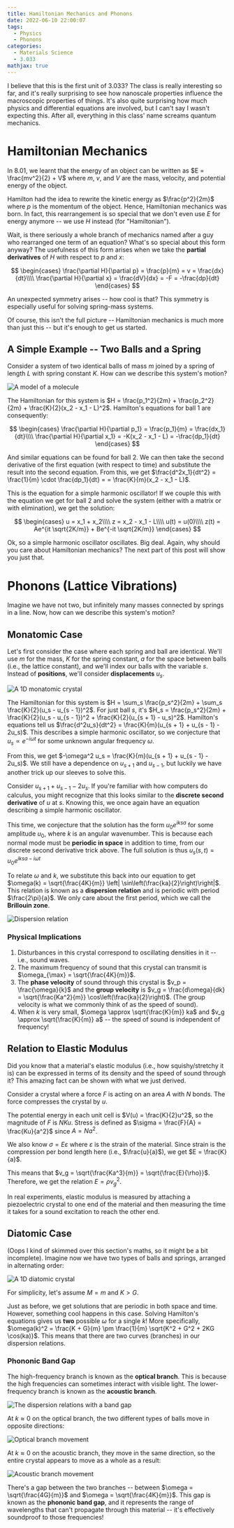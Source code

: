 ```yaml
---
title: Hamiltonian Mechanics and Phonons
date: 2022-06-10 22:00:07
tags:
  - Physics
  - Phonons
categories:
  - Materials Science
  - 3.033
mathjax: true
---
```


I believe that this is the first unit of 3.033? The class is really interesting so far, and it's really surprising to see how nanoscale properties influence the macroscopic properties of things. It's also quite surprising how much physics and differential equations are involved, but I can't say I wasn't expecting this. After all, everything in this class' name screams quantum mechanics.

# Hamiltonian Mechanics

In 8.01, we learnt that the energy of an object can be written as $E = \frac{mv^2}{2} + V$ where $m$, $v$, and $V$ are the mass, velocity, and potential energy of the object.

Hamilton had the idea to rewrite the kinetic energy as $\frac{p^2}{2m}$ where $p$ is the momentum of the object. Hence, Hamiltonian mechanics was born. In fact, this rearrangement is so special that we don't even use $E$ for energy anymore -- we use $H$ instead (for "Hamiltonian").

<!-- more -->

Wait, is there seriously a whole branch of mechanics named after a guy who rearranged one term of an equation? What's so special about this form anyway? The usefulness of this form arises when we take the **partial derivatives** of $H$ with respect to $p$ and $x$:

$$
\begin{cases}
\frac{\partial H}{\partial p} = \frac{p}{m} = v = \frac{dx}{dt}\\\\
\frac{\partial H}{\partial x} = \frac{dV}{dx} = -F = -\frac{dp}{dt}
\end{cases}
$$

An unexpected symmetry arises -- how cool is that? This symmetry is especially useful for solving spring-mass systems.

Of course, this isn't the full picture -- Hamiltonian mechanics is much more than just this -- but it's enough to get us started.

## A Simple Example -- Two Balls and a Spring

Consider a system of two identical balls of mass $m$ joined by a spring of length $L$ with spring constant $K$. How can we describe this system's motion?

![A model of a molecule](two-balls.png)

The Hamiltonian for this system is $H = \frac{p_1^2}{2m} + \frac{p_2^2}{2m} + \frac{K}{2}(x_2 - x_1 - L)^2$. Hamilton's equations for ball 1 are consequently:

$$
\begin{cases}
\frac{\partial H}{\partial p_1} = \frac{p_1}{m} = \frac{dx_1}{dt}\\\\
\frac{\partial H}{\partial x_1} = -K(x_2 - x_1 - L) = -\frac{dp_1}{dt}
\end{cases}
$$

And similar equations can be found for ball 2. We can then take the second derivative of the first equation (with respect to time) and substitute the result into the second equation. From this, we get $\frac{d^2x_1}{dt^2} = \frac{1}{m} \cdot \frac{dp_1}{dt} = = \frac{K}{m}(x_2 - x_1 - L)$.

This is the equation for a simple harmonic oscillator! If we couple this with the equation we get for ball 2 and solve the system (either with a matrix or with elimination), we get the solution:

$$
\begin{cases}
u = x_1 + x_2\\\\
z = x_2 - x_1 - L\\\\
u(t) = u(0)\\\\
z(t) = Ae^{it \sqrt{2K/m}} + Be^{-it \sqrt{2K/m}}
\end{cases}
$$

Ok, so a simple harmonic oscillator oscillates. Big deal. Again, why should you care about Hamiltonian mechanics? The next part of this post will show you just that.

# Phonons (Lattice Vibrations)

Imagine we have not two, but infinitely many masses connected by springs in a line. Now, how can we describe this system's motion?

## Monatomic Case

Let's first consider the case where each spring and ball are identical. We'll use $m$ for the mass, $K$ for the spring constant, $a$ for the space between balls (i.e., the lattice constant), and we'll index our balls with the variable $s$. Instead of **positions**, we'll consider **displacements** $u_s$.

![A 1D monatomic crystal](monatomic.png)

The Hamiltonian for this system is $H = \sum_s \frac{p_s^2}{2m} + \sum_s \frac{K}{2}(u_s - u_{s - 1})^2$. For just ball $s$, it's $H_s = \frac{p_s^2}{2m} + \frac{K}{2}(u_s - u_{s - 1})^2 + \frac{K}{2}(u_{s + 1} - u_s)^2$. Hamilton's equations tell us $\frac{d^2u_s}{dt^2} = \frac{K}{m}(u_{s + 1} + u_{s - 1} - 2u_s)$. This describes a simple harmonic oscillator, so we conjecture that $u_s \propto e^{-i\omega t}$ for some unknown angular frequency $\omega$.

From this, we get $-\omega^2 u_s = \frac{K}{m}(u_{s + 1} + u_{s - 1} - 2u_s)$. We still have a dependence on $u_{s + 1}$ and $u_{s - 1}$, but luckily we have another trick up our sleeves to solve this.

Consider $u_{s + 1} + u_{s - 1} - 2u_s$. If you're familiar with how computers do calculus, you might recognize that this looks similar to the **discrete second derivative** of $u$ at $s$. Knowing this, we once again have an equation describing a simple harmonic oscillator.

This time, we conjecture that the solution has the form $u_0 e^{iksa}$ for some amplitude $u_0$, where $k$ is an angular wavenumber. This is because each normal mode must be **periodic in space** in addition to time, from our discrete second derivative trick above. The full solution is thus $u_s(s, t) = u_0e^{iksa - i\omega t}$

To relate $\omega$ and $k$, we substitute this back into our equation to get $\omega(k) = \sqrt{\frac{4K}{m}} \left| \sin\left(\frac{ka}{2}\right)\right|$. This relation is known as a **dispersion relation** and is periodic with period $\frac{2\pi}{a}$. We only care about the first period, which we call the **Brillouin zone**.

![Dispersion relation](dispersion.png)

### Physical Implications

1. Disturbances in this crystal correspond to oscillating densities in it -- i.e., sound waves.
2. The maximum frequency of sound that this crystal can transmit is $\omega_{\max} = \sqrt{\frac{4K}{m}}$.
3. The **phase velocity** of sound through this crystal is $v_p = \frac{\omega}{k}$ and the **group velocity** is $v_g = \frac{d\omega}{dk} = \sqrt{\frac{Ka^2}{m}} \cos\left(\frac{ka}{2}\right)$. (The group velocity is what we commonly think of as the speed of sound).
4. When $k$ is very small, $\omega \approx \sqrt{\frac{K}{m}} ka$ and $v_g \approx \sqrt{\frac{K}{m}} a$ -- the speed of sound is independent of frequency!

## Relation to Elastic Modulus

Did you know that a material's elastic modulus (i.e., how squishy/stretchy it is) can be expressed in terms of its density and the speed of sound through it? This amazing fact can be shown with what we just derived.

Consider a crystal where a force $F$ is acting on an area $A$ with $N$ bonds. The force compresses the crystal by $u$.

The potential energy in each unit cell is $V(u) = \frac{K}{2}u^2$, so the magnitude of $F$ is $NKu$. Stress is defined as $\sigma = \frac{F}{A} = \frac{Ku}{a^2}$ since $A = Na^2$.

We also know $\sigma = E\varepsilon$ where $\varepsilon$ is the strain of the material. Since strain is the compression per bond length here (i.e., $\frac{u}{a}$), we get $E = \frac{K}{a}$.

This means that $v_g = \sqrt{\frac{Ka^3}{m}} = \sqrt{\frac{E}{\rho}}$. Therefore, we get the relation $E = \rho v_g^2$.

In real experiments, elastic modulus is measured by attaching a piezoelectric crystal to one end of the material and then measuring the time it takes for a sound excitation to reach the other end.

## Diatomic Case

(Oops I kind of skimmed over this section's maths, so it might be a bit incomplete). Imagine now we have two types of balls and springs, arranged in alternating order:

![A 1D diatomic crystal](diatomic.png)

For simplicity, let's assume $M = m$ and $K > G$.

Just as before, we get solutions that are periodic in both space and time. However, something cool happens in this case. Solving Hamilton's equations gives us **two** possible $\omega$ for a single $k$! More specifically, $\omega(k)^2 = \frac{K + G}{m} \pm \frac{1}{m} \sqrt{K^2 + G^2 + 2KG \cos(ka)}$. This means that there are two curves (branches) in our dispersion relations.

### Phononic Band Gap

The high-frequency branch is known as the **optical branch**. This is because the high frequencies can sometimes interact with visible light. The lower-frequency branch is known as the **acoustic branch**.

![The dispersion relations with a band gap](bandgap.png)

At $k \approx 0$ on the optical branch, the two different types of balls move in opposite directions:

![Optical branch movement](optical.png)

At $k \approx 0$ on the acoustic branch, they move in the same direction, so the entire crystal appears to move as a whole as a result:

![Acoustic branch movement](acoustic.png)

There's a gap between the two branches -- between $\omega = \sqrt{\frac{4G}{m}}$ and $\omega = \sqrt{\frac{4K}{m}}$. This gap is known as the **phononic band gap**, and it represents the range of wavelengths that can't propagate through this material -- it's effectively soundproof to those frequencies!
